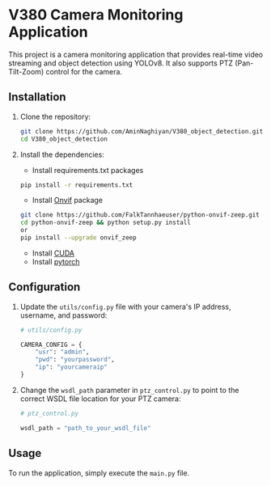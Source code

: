 # V380 Camera Monitoring Application

This project is a camera monitoring application that provides real-time video streaming and object detection using YOLOv8. It also supports PTZ (Pan-Tilt-Zoom) control for the camera.
## Installation

1. Clone the repository:

    ```bash
    git clone https://github.com/AminNaghiyan/V380_object_detection.git
    cd V380_object_detection
    ```

2. Install the dependencies:
    - Install requirements.txt packages

    ```bash
    pip install -r requirements.txt
    ```
    - Install [Onvif](https://github.com/FalkTannhaeuser/python-onvif-zeep) package
    ```bash
    git clone https://github.com/FalkTannhaeuser/python-onvif-zeep.git
    cd python-onvif-zeep && python setup.py install
    or
    pip install --upgrade onvif_zeep
    ```
    - Install [CUDA](https://developer.nvidia.com/cuda-downloads)
    - Install [pytorch](https://pytorch.org/get-started/locally/)
## Configuration

1. Update the `utils/config.py` file with your camera's IP address, username, and password:

    ```python
    # utils/config.py

    CAMERA_CONFIG = {
        "usr": "admin",
        "pwd": "yourpassword",
        "ip": "yourcameraip"
    }
    ```

2. Change the `wsdl_path` parameter in `ptz_control.py` to point to the correct WSDL file location for your PTZ camera:

    ```python
    # ptz_control.py

    wsdl_path = "path_to_your_wsdl_file"
    ```
## Usage

  To run the application, simply execute the `main.py` file.
